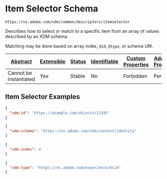 
# Item Selector Schema

```
https://ns.adobe.com/xdm/common/descriptors/itemselector
```

Describes how to select or match to a specific item from an array of values described by an XDM schema.

Matching may be done based on array index, `@id`, `@type`, or schema URI.


| [Abstract](../../../abstract.md) | [Extensible](../../../extensions.md) | [Status](../../../status.md) | [Identifiable](../../../id.md) | [Custom Properties](../../../extensions.md) | [Additional Properties](../../../extensions.md) | Defined In |
|----------------------------------|--------------------------------------|------------------------------|--------------------------------|---------------------------------------------|-------------------------------------------------|------------|
| Cannot be instantiated | Yes | Stable | No | Forbidden | Permitted | [common/descriptors/itemselector.schema.json](common/descriptors/itemselector.schema.json) |

## Item Selector Examples

```json
{
  "xdm:id": "https://example.com/objects/12345"
}
```

```json
{
  "xdm:schema": "https://ns.adobe.com/xdm/context/identity"
}
```

```json
{
  "xdm:index": 0
}
```

```json
{
  "xdm:type": "https://ns.adobe.com/experience/mcid"
}
```

